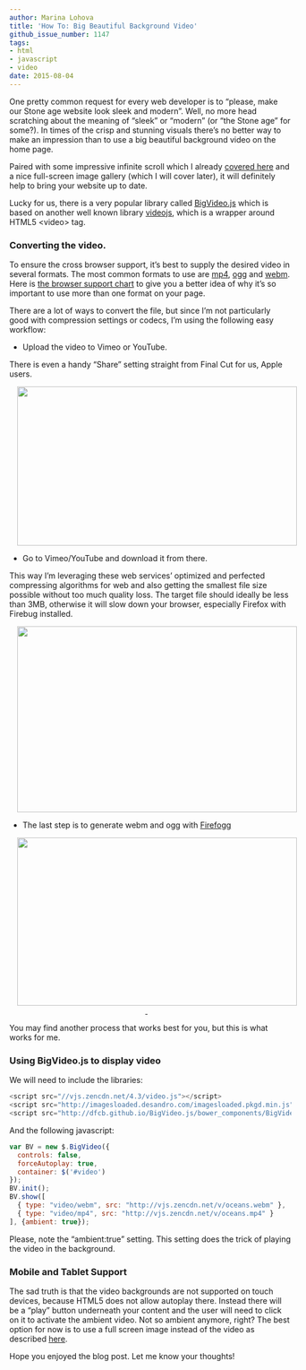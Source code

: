 ```yaml
---
author: Marina Lohova
title: 'How To: Big Beautiful Background Video'
github_issue_number: 1147
tags:
- html
- javascript
- video
date: 2015-08-04
---
```




One pretty common request for every web developer is to “please, make our Stone age website look sleek and modern”. Well, no more head scratching about the meaning of “sleek” or “modern” (or “the Stone age” for some?). In times of the crisp and stunning visuals there’s no better way to make an impression than to use a big beautiful background video on the home page.

Paired with some impressive infinite scroll which I already [covered here](/blog/2013/11/pagination-days-are-over-infinite) and a nice full-screen image gallery (which I will cover later), it will definitely help to bring your website up to date.

Lucky for us, there is a very popular library called [BigVideo.js](http://dfcb.github.io/BigVideo.js/) which is based on another well known library [videojs](http://www.videojs.com/), which is a wrapper around HTML5 \<video\> tag.

### Converting the video.

To ensure the cross browser support, it’s best to supply the desired video in several formats. The most common formats to use are [mp4](https://en.wikipedia.org/wiki/H.264/MPEG-4_AVC), [ogg](https://en.wikipedia.org/wiki/Ogg) and [webm](https://en.wikipedia.org/wiki/WebM). Here is [the browser support chart](https://en.wikipedia.org/wiki/HTML5_video#Browser_support) to give you a better idea of why it’s so important to use more than one format on your page.

There are a lot of ways to convert the file, but since I’m not particularly good with compression settings or codecs, I’m using the following easy workflow:

- Upload the video to Vimeo or YouTube.

There is even a handy “Share” setting straight from Final Cut for us, Apple users.

<div class="separator" style="clear: both; text-align: center;"><a href="/blog/2015/08/how-to-big-beautiful-background-video/image-0-big.png" imageanchor="1" style="margin-left: 1em; margin-right: 1em;"><img border="0" height="284" src="/blog/2015/08/how-to-big-beautiful-background-video/image-0.png" width="500"/></a></div>

- Go to Vimeo/YouTube and download it from there. 

This way I’m leveraging these web services’ optimized and perfected compressing algorithms for web and also getting the smallest file size possible without too much quality loss. The target file should ideally be less than 3MB, otherwise it will slow down your browser, especially Firefox with Firebug installed.

<div class="separator" style="clear: both; text-align: center;"><a href="/blog/2015/08/how-to-big-beautiful-background-video/image-1-big.png" imageanchor="1" style="margin-left: 1em; margin-right: 1em;"><img border="0" height="332" src="/blog/2015/08/how-to-big-beautiful-background-video/image-1.png" width="500"/></a></div>

- The last step is to generate webm and ogg with [Firefogg](http://firefogg.org/make/index.html)

<div class="separator" style="clear: both; text-align: center;"><a href="/blog/2015/08/how-to-big-beautiful-background-video/image-2-big.png" imageanchor="1" style="margin-left: 1em; margin-right: 1em;"><img border="0" height="300" src="/blog/2015/08/how-to-big-beautiful-background-video/image-2.png" width="500"/> </a></div>

You may find another process that works best for you, but this is what works for me.

### Using BigVideo.js to display video

We will need to include the libraries:

```javascript
<script src="//vjs.zencdn.net/4.3/video.js"></script>
<script src="http://imagesloaded.desandro.com/imagesloaded.pkgd.min.js"></script>
<script src="http://dfcb.github.io/BigVideo.js/bower_components/BigVideo/lib/bigvideo.js"></script>
```

And the following javascript:

```javascript
var BV = new $.BigVideo({
  controls: false,
  forceAutoplay: true, 
  container: $('#video')
});
BV.init();
BV.show([
  { type: "video/webm", src: "http://vjs.zencdn.net/v/oceans.webm" },
  { type: "video/mp4", src: "http://vjs.zencdn.net/v/oceans.mp4" }
], {ambient: true});
```

Please, note the “ambient:true” setting. This setting does the trick of playing the video in the background.

### Mobile and Tablet Support

The sad truth is that the video backgrounds are not supported on touch devices, because HTML5 does not allow autoplay there. Instead there will be a “play” button underneath your content and the user will need to click on it to activate the ambient video. Not so ambient anymore, right? The best option for now is to use a full screen image instead of the video as described [here](http://dfcb.github.io/BigVideo.js/example-ambient-touch.html).

Hope you enjoyed the blog post. Let me know your thoughts!


